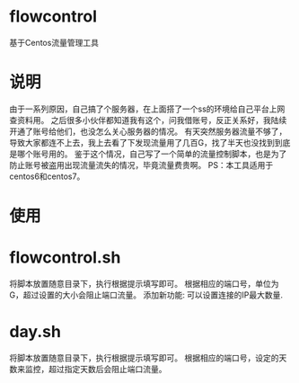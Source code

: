 # flowcontrol
基于Centos流量管理工具
# 说明
由于一系列原因，自己搞了个服务器，在上面搭了一个ss的环境给自己平台上网查资料用。 之后很多小伙伴都知道我有这个，问我借账号，反正关系好，我陆续开通了账号给他们，也没怎么关心服务器的情况。 有天突然服务器流量不够了，导致大家都连不上去，我上去看了下发现流量用了几百G，找了半天也没找到到底是哪个账号用的。 鉴于这个情况，自己写了一个简单的流量控制脚本，也是为了防止账号被盗用出现流量流失的情况，毕竟流量费贵啊。
PS：本工具适用于centos6和centos7。
# 使用
# flowcontrol.sh
将脚本放置随意目录下，执行根据提示填写即可。
根据相应的端口号，单位为G，超过设置的大小会阻止端口流量。
添加新功能:
可以设置连接的IP最大数量.
# day.sh
将脚本放置随意目录下，执行根据提示填写即可。
根据相应的端口号，设定的天数来监控，超过指定天数后会阻止端口流量。
